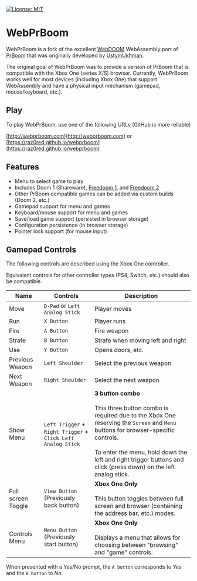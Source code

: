 [![License: MIT](https://img.shields.io/badge/License-MIT-yellow.svg)](https://opensource.org/licenses/MIT)

# WebPrBoom

WebPrBoom is a fork of the excellent [WebDOOM](https://github.com/UstymUkhman/webDOOM) WebAssembly port of [PrBoom](http://prboom.sourceforge.net/) that was originally developed by [UstymUkhman](https://github.com/UstymUkhman).

The original goal of WebPrBoom was to provide a version of PrBoom that is compatible with the Xbox One (series X/S) browser. Currently, WebPrBoom works well for most devices (including Xbox One) that support WebAssembly and have a physical input mechanism (gamepad, mouse/keyboard, etc.).

## Play

To play WebPrBoom, use one of the following URLs (GitHub is more reliable)

[http://webprboom.com](http://webprboom.com) 
or
[https://raz0red.github.io/webprboom](https://raz0red.github.io/webprboom) 

## Features

* Menu to select game to play
* Includes Doom 1 (Shareware), [Freedoom 1](https://freedoom.github.io/), and [Freedoom 2](https://freedoom.github.io/)
* Other PrBoom compatible games can be added via custom builds (Doom 2, etc.)
* Gamepad support for menu and games
* Keyboard/mouse support for menu and games
* Save/load game support (persisted in browser storage)
* Configuration persistence (in browser storage)
* Pointer lock support (for mouse input)

## Gamepad Controls

The following controls are described using the Xbox One controller. 

Equivalent controls for other controller types (PS4, Switch, etc.) should also be compatible.

|Name|Controls|Description|
|-|-|-|
|Move|`D-Pad` or `Left Analog Stick`| Player moves |
|Run|`X Button`| Player runs | 
|Fire|`A Button`| Fire weapon | 
|Strafe|`B Button`| Strafe when moving left and right | 
|Use|`Y Button`| Opens doors, etc. | 
|Previous Weapon|`Left Shoulder`| Select the previous weapon |
|Next Weapon|`Right Shoulder`| Select the next weapon |
|Show Menu|`Left Trigger` +<br>`Right Trigger` +<br>`Click Left Analog Stick`|**3 button combo**<br><br>This three button combo is required due to the Xbox One reserving the `Screen` and `Menu` buttons for browser-specific controls.<br><br>To enter the menu, hold down the left and right trigger buttons and click (press down) on the left analog stick.|
|Full screen Toggle|`View Button` (Previously back button)|**Xbox One Only**<br><br>This button toggles between full screen and browser (containing the address bar, etc.) modes.|
|Controls Menu|`Menu Button` (Previously start button)|**Xbox One Only**<br><br>Displays a menu that allows for choosing between "browsing" and "game" controls.|

When presented with a Yes/No prompt, the `A button` corresponds to *Yes* and the `B button` to *No*.

